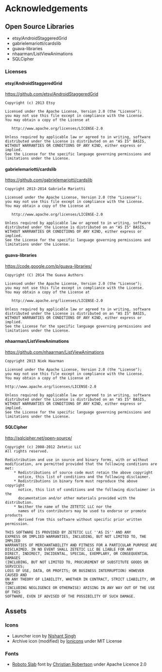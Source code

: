 Acknowledgements
================

Open Source Libraries
---------------------
* etsy/AndroidStaggeredGrid
* gabrielemariotti/cardslib
* guava-libraries
* nhaarman/ListViewAnimations
* SQLCipher

### Licenses

#### etsy/AndroidStaggeredGrid
https://github.com/etsy/AndroidStaggeredGrid

    Copyright (c) 2013 Etsy

    Licensed under the Apache License, Version 2.0 (the "License");
    you may not use this file except in compliance with the License.
    You may obtain a copy of the License at

       http://www.apache.org/licenses/LICENSE-2.0

    Unless required by applicable law or agreed to in writing, software
    distributed under the License is distributed on an "AS IS" BASIS,
    WITHOUT WARRANTIES OR CONDITIONS OF ANY KIND, either express or implied.
    See the License for the specific language governing permissions and
    limitations under the License.

#### gabrielemariotti/cardslib
https://github.com/gabrielemariotti/cardslib

    Copyright 2013-2014 Gabriele Mariotti

    Licensed under the Apache License, Version 2.0 (the "License");
    you may not use this file except in compliance with the License.
    You may obtain a copy of the License at

       http://www.apache.org/licenses/LICENSE-2.0

    Unless required by applicable law or agreed to in writing, software
    distributed under the License is distributed on an "AS IS" BASIS,
    WITHOUT WARRANTIES OR CONDITIONS OF ANY KIND, either express or implied.
    See the License for the specific language governing permissions and
    limitations under the License.

#### guava-libraries
https://code.google.com/p/guava-libraries/

    Copyright (C) 2014 The Guava Authors

    Licensed under the Apache License, Version 2.0 (the "License");
    you may not use this file except in compliance with the License.
    You may obtain a copy of the License at

       http://www.apache.org/licenses/LICENSE-2.0

    Unless required by applicable law or agreed to in writing, software
    distributed under the License is distributed on an "AS IS" BASIS,
    WITHOUT WARRANTIES OR CONDITIONS OF ANY KIND, either express or implied.
    See the License for the specific language governing permissions and
    limitations under the License.

#### nhaarman/ListViewAnimations
https://github.com/nhaarman/ListViewAnimations

    Copyright 2013 Niek Haarman

    Licensed under the Apache License, Version 2.0 (the "License");
    you may not use this file except in compliance with the License.
    You may obtain a copy of the License at

    http://www.apache.org/licenses/LICENSE-2.0

    Unless required by applicable law or agreed to in writing, software
    distributed under the License is distributed on an "AS IS" BASIS,
    WITHOUT WARRANTIES OR CONDITIONS OF ANY KIND, either express or implied.
    See the License for the specific language governing permissions and
    limitations under the License.

#### SQLCipher
http://sqlcipher.net/open-source/

    Copyright (c) 2008-2012 Zetetic LLC
    All rights reserved.

    Redistribution and use in source and binary forms, with or without
    modification, are permitted provided that the following conditions are met:
        * Redistributions of source code must retain the above copyright
          notice, this list of conditions and the following disclaimer.
        * Redistributions in binary form must reproduce the above copyright
          notice, this list of conditions and the following disclaimer in the
          documentation and/or other materials provided with the distribution.
        * Neither the name of the ZETETIC LLC nor the
          names of its contributors may be used to endorse or promote products
          derived from this software without specific prior written permission.

    THIS SOFTWARE IS PROVIDED BY ZETETIC LLC ''AS IS'' AND ANY
    EXPRESS OR IMPLIED WARRANTIES, INCLUDING, BUT NOT LIMITED TO, THE IMPLIED
    WARRANTIES OF MERCHANTABILITY AND FITNESS FOR A PARTICULAR PURPOSE ARE
    DISCLAIMED. IN NO EVENT SHALL ZETETIC LLC BE LIABLE FOR ANY
    DIRECT, INDIRECT, INCIDENTAL, SPECIAL, EXEMPLARY, OR CONSEQUENTIAL DAMAGES
    (INCLUDING, BUT NOT LIMITED TO, PROCUREMENT OF SUBSTITUTE GOODS OR SERVICES;
    LOSS OF USE, DATA, OR PROFITS; OR BUSINESS INTERRUPTION) HOWEVER CAUSED AND
    ON ANY THEORY OF LIABILITY, WHETHER IN CONTRACT, STRICT LIABILITY, OR TORT
    (INCLUDING NEGLIGENCE OR OTHERWISE) ARISING IN ANY WAY OUT OF THE USE OF THIS
    SOFTWARE, EVEN IF ADVISED OF THE POSSIBILITY OF SUCH DAMAGE.

Assets
------

### Icons
* Launcher icon by [Nishant Singh](http://neximolabs.com/)
* Archive icon (modified) by [Ionicons](https://www.iconfinder.com/icons/211612/archive_icon#size=128) under MIT License

### Fonts
* [Roboto Slab](https://www.google.com/fonts/specimen/Roboto+Slab) font by [Christian Robertson]( https://plus.google.com/110879635926653430880/about) under Apache Licence 2.0

